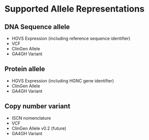 # Supported Allele Representations

## DNA Sequence allele
* HGVS Expression (including reference sequence identifier)
* VCF
* ClinGen Allele
* GA4GH Variant

## Protein allele
* HGVS Expression (including HGNC gene identifier)
* ClinGen Allele
* GA4GH Variant

## Copy number variant
* ISCN nomenclature
* VCF
* ClinGen Allele v0.2 (future)
* GA4GH Variant
